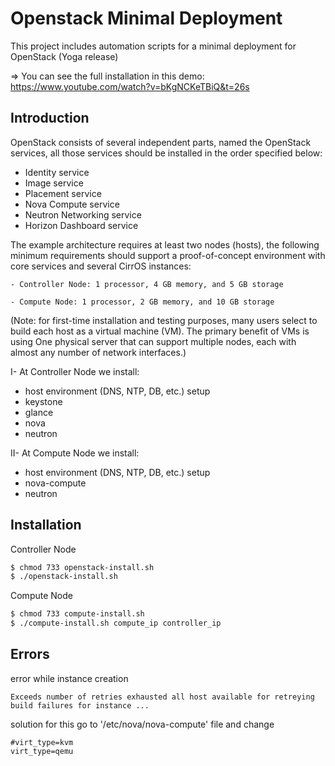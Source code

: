 # Openstack Minimal Deployment

This project includes automation scripts for a minimal deployment for OpenStack (Yoga release)

  => You can see the full installation in this demo: https://www.youtube.com/watch?v=bKgNCKeTBiQ&t=26s
  
## Introduction
OpenStack consists of several independent parts, named the OpenStack services, all those services should be installed in the order specified below:
- Identity service
- Image service
- Placement service
- Nova Compute service
- Neutron Networking service
- Horizon Dashboard service

The example architecture requires at least two nodes (hosts), the following minimum requirements should support a proof-of-concept environment with core services and several CirrOS instances:

    - Controller Node: 1 processor, 4 GB memory, and 5 GB storage

    - Compute Node: 1 processor, 2 GB memory, and 10 GB storage
(Note: for first-time installation and testing purposes, many users select to build each host as a virtual machine (VM). The primary benefit of VMs is using One physical server that can support multiple nodes, each with almost any number of network interfaces.)

I- At Controller Node we install:

- host environment (DNS, NTP, DB, etc.) setup
- keystone
- glance
- nova
- neutron

II- At Compute Node we install:

- host environment (DNS, NTP, DB, etc.) setup
- nova-compute
- neutron


## Installation

Controller Node
```sh
$ chmod 733 openstack-install.sh
$ ./openstack-install.sh
```

Compute Node
```sh
$ chmod 733 compute-install.sh
$ ./compute-install.sh compute_ip controller_ip
```
## Errors


error while instance creation
```
Exceeds number of retries exhausted all host available for retreying build failures for instance ...
```
solution for this go to '/etc/nova/nova-compute' file and change
```
#virt_type=kvm
virt_type=qemu
```
